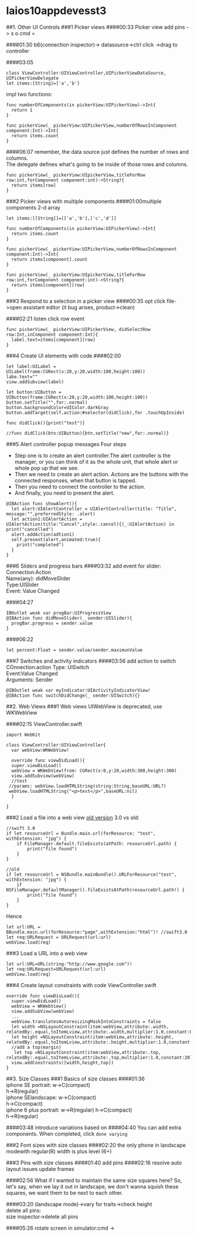 # laios10appdevesst3
##1. Other UI Controls
###1 Picker views
####00:33 Picker view
add pins -> s o cmd =

####01:30
b6(connection inspector)-> datasource->ctrl click ->drag to controller


####03:05
```
class ViewController:UIViewController,UIPickerViewDataSource, UIPickerViewDelegate
let items:[String]=['a','b']
```
impl two functions:
```
func numberOfComponents(in pickerView:UIPickerView)->Int{
  return 1
}
```

```
func pickerView(_ pickerView:UIPickerView,numberOfRowsInComponent component:Int)->Int{
  return items.count
}
```
####06:07
remember, the data source just defines the number of rows and columns.  
The delegate defines what's going to be inside of those rows and columns.  

```
func pickerView(_ pickerView:UIpickerView,titleForRow row:int,forComponent component:int)->String?{
  return items[row]
}
```
###2 Picker views with multiple components
####01:00multiple components
2-d array
```
let items:[[String]]=[['a','b'],['c','d']]
```

```
func numberOfComponents(in pickerView:UIPickerView)->Int{
  return items.count
}
```

```
func pickerView(_ pickerView:UIPickerView,numberOfRowsInComponent component:Int)->Int{
  return items[component].count
}
```

```
func pickerView(_ pickerView:UIpickerView,titleForRow row:int,forComponent component:int)->String?{
  return items[component][row]
}
```
###3 Respond to a selection in a picker view
####00:35
opt click file->open assistant editor (it bug arises, product->clean)

####02:21 listen click row event  
```
func pickerView(_ pickerView:UIPickerView, didSelectRow row:Int,inComponent component:Int){
  label.text=items[component][row]
}
```


###4 Create UI elements with code
####02:00
```
let label:UILabel = UILabel(frame:CGRect(x:20,y:20,width:100,height:100))
labe.text=""
view.addSubview(label)

let button:UIButton = UIButton(frame:CGRect(x:20,y:20,width:100,height:100))
button.setTitle("",for:.normal)
button.backgroundColor=UIColor.darkGray
button.addTarget(self,action:#selector(didClick),for .touchUpInside)

func didClick(){print("test")}

//func didClick(btn:UIButton){btn.setTitle("new",for:.normal)}

```

###5 Alert controller popup messages
Four steps
- Step one is to create an alert controller.The alert controller is the manager, or you can think of it as the whole unit, that whole alert or whole pop up that we see. 
- Then we need to create an alert action. Actions are the buttons with the connected responses, when that button is tapped. 
- Then you need to connect the controller to the action. 
- And finally, you need to present the alert. 

```
@IBAction func showAlert(){
  let alert:UIAlertController = UIAlertController(title: "Title", message:"",preferredStyle: .alert)
  let action1:UIAlertAction = UIAlertAction(title:"Cancel",style:.cancel){(_:UIAlertAction) in  print("cancelled")
  alert.addAction(adtion1)
  self.present(alert,animated:true){
    print("completed")
  }
}
```
###6 Sliders and progress bars
####03:32
add event for slider:  
Connection:Action  
Name(any): didMoveSlider  
Type:UISlider  
Event: Value Changed

####04:27
```
IBOutlet weak var progBar:UIProgressView
@IBAction func didMoveSlider(_ sender:UISlider){
  progBar.progress = sender.value    
}
```

####06:22
```
let percent:Float = sender.value/sender.maximunValue
```

###7 Switches and activity indicators
####03:56 add action to switch
COnnection:action
Type: UISwitch  
Event:Value Changed  
Arguments: Sender

```
@IBOutlet weak var myIndicator:UIActivityIndicatorView!
@IBAction func switchDidChange(_ sender:UISwitch){}
```


















##2. Web Views
###1 Web views
UIWebView is deprecated, use WKWebView  

####02:15
ViewController.swift
```
import WebKit

class ViewController:UIViewController{
  var webView:WKWebView!
  
  override func viewDidLoad(){
  super.viewDisLoad()
  webView = WKWebView(from: CGRect(x:0,y:20,width:300,height:300)
  view.addSubview(webView)
  //test
 //params: webView.loadHTMLString(string:String,baseURL:URL?)
 webView.loadHTMLString("<p>test</p>",baseURL:nil)
  }
  
}
```

###2 Load a file into a web view
[old version](http://stackoverflow.com/questions/28748650/nsbundle-mainbundle-urlforresourcebach1-withextension-jpg-returning-nu)
3.0 vs old:
```
//swift 3.0
if let resourceUrl = Bundle.main.url(forResource: "test", withExtension: "jpg") {
    if FileManager.default.fileExists(atPath: resourceUrl.path) {
        print("file found")
    }
}
```
```
//old
if let resourceUrl = NSBundle.mainBundle().URLForResource("test", withExtension: "jpg") {
    if NSFileManager.defaultManager().fileExistsAtPath(resourceUrl.path!) {
        print("file found")
    }
}
```

Hence
```
let url:URL = BBundle.main.url(forResource:"page",withExtension:"html")! //swift3.0
let req:URLRequest = URLRequest(url:url)
webView.load(req)
```
###3 Load a URL into a web view
```
let url:URL=URL(string:"http://www.google.com")!
let req:URLRequest=URLRequest(url:url)
webView.load(req)
```

###4 Create layout constraints with code
ViewController.swift
```
override func viewDisLoad(){
  super.viewDidLoad()
  webView = WKWebView()
  view.addSubView(webView)
  ...
  webView.translatesAutoresizingMaskIntoConstraints = false
  let width =NSLayoutConstraint(item:webView,attribute:.width, relatedBy:.equal,toItemLview,attribute:.width,multiplier:1.0,constant:0)
  let height =NSLayoutConstraint(item:webView,attribute:.height, relatedBy:.equal,toItemLview,attribute:.height,multiplier:1.0,constant:-20)
  //add a top(margin)
   let top =NSLayoutConstraint(item:webView,attribute:.top, relatedBy:.equal,toItemLview,attribute:.top,multiplier:1.0,constant:20)
  view.addConstraints([width,height,top])
}
```



















##3. Size Classes
###1 Basics of size classes
####01:36  
iphone SE portrait:
w->C(compact)  
h->R(regular)  
iphone SElandscape:
w->C(compact)  
h->C(compact)  
iphone 6 plus portrait:
w->R(regular) 
h->C(compact)  
h->R(regular)  

####03:48 introduce variations based on
####04:40
You can add extra components. When completed, click `done varying`

###2 Font sizes with size classes
####02:20
the only phone in landscape modewith regular(R) width is plus level (6+)


###3 Pins with size classes
####01:40 add pins
####02:16 resolve auto layout issues
update frames

####02:56
What if I wanted to maintain the same size squares here? So, let's say, when we lay it out in landscape, we don't wanna squish these squares, we want them to be next to each other.  

####03:20
(landscape mode)->vary for traits->check height  
delete all pins:  
size inspector->delete all pins

####05:26
rotate screen in simulator:cmd ->








